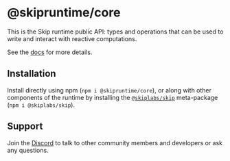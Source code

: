 # @skipruntime/core

This is the Skip runtime public API: types and operations that can be used to
write and interact with reactive computations.

See the [docs](https://skiplabs.io/docs/api/api) for more details.

## Installation

Install directly using npm (`npm i @skipruntime/core`), or along with other
components of the runtime by installing the
[`@skiplabs/skip`](https://www.npmjs.com/package/@skiplabs/skip) meta-package
(`npm i @skiplabs/skip`).



## Support

Join the [Discord](https://discord.gg/ss4zxfgUBH) to talk to other community
members and developers or ask any questions.
